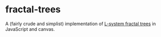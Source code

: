 fractal-trees
=============

A (fairly crude and simplist) implementation of [L-system fractal trees](http://en.wikipedia.org/wiki/L-systems#Example_8:_Fractal_plant) in JavaScript and canvas.
